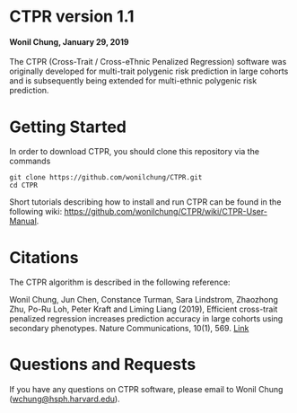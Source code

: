 # CTPR version 1.1
#### Wonil Chung, January 29, 2019

The CTPR (Cross-Trait / Cross-eThnic Penalized Regression) software was originally developed for multi-trait polygenic risk prediction in large cohorts and is subsequently being extended for multi-ethnic polygenic risk prediction.


# Getting Started
In order to download CTPR, you should clone this repository via the commands

    git clone https://github.com/wonilchung/CTPR.git
    cd CTPR

Short tutorials describing how to install and run CTPR can be found in the following wiki: https://github.com/wonilchung/CTPR/wiki/CTPR-User-Manual.

# Citations
The CTPR algorithm is described in the following reference:

Wonil Chung, Jun Chen, Constance Turman, Sara Lindstrom, Zhaozhong Zhu, Po-Ru Loh, Peter Kraft and Liming Liang (2019), Efficient cross-trait penalized regression increases prediction accuracy in large cohorts using secondary phenotypes. Nature Communications, 10(1), 569. [Link](https://www.nature.com/articles/s41467-019-08535-0)

# Questions and Requests
If you have any questions on CTPR software, please email to Wonil Chung (wchung@hsph.harvard.edu).
